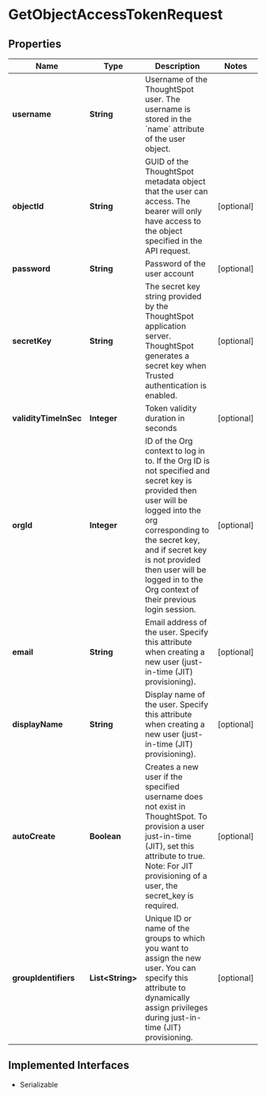 

# GetObjectAccessTokenRequest


## Properties

| Name | Type | Description | Notes |
|------------ | ------------- | ------------- | -------------|
|**username** | **String** | Username of the ThoughtSpot user. The username is stored in the &#x60;name&#x60; attribute of the user object. |  |
|**objectId** | **String** | GUID of the ThoughtSpot metadata object that the user can access. The bearer will only have access to the object specified in the API request. |  [optional] |
|**password** | **String** | Password of the user account |  [optional] |
|**secretKey** | **String** | The secret key string provided by the ThoughtSpot application server. ThoughtSpot generates a secret key when Trusted authentication is enabled. |  [optional] |
|**validityTimeInSec** | **Integer** | Token validity duration in seconds |  [optional] |
|**orgId** | **Integer** | ID of the Org context to log in to. If the Org ID is not specified and secret key is provided then user will be logged into the org corresponding to the secret key, and if secret key is not provided then user will be logged in to the Org context of their previous login session. |  [optional] |
|**email** | **String** | Email address of the user. Specify this attribute when creating a new user (just-in-time (JIT) provisioning). |  [optional] |
|**displayName** | **String** | Display name of the user. Specify this attribute when creating a new user (just-in-time (JIT) provisioning). |  [optional] |
|**autoCreate** | **Boolean** |    Creates a new user if the specified username does not exist in ThoughtSpot. To provision a user just-in-time (JIT), set this attribute to true.      Note: For JIT provisioning of a user, the secret_key is required.  |  [optional] |
|**groupIdentifiers** | **List&lt;String&gt;** | Unique ID or name of the groups to which you want to assign the new user. You can specify this attribute to dynamically assign privileges during just-in-time (JIT) provisioning. |  [optional] |


## Implemented Interfaces

* Serializable


